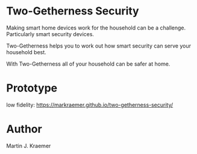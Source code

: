 # Two-Getherness Security

Making smart home devices work for the household can be a challenge. Particularly smart security devices.

Two-Getherness helps you to work out how smart security can serve your household best.

With Two-Getherness all of your household can be safer at home.

# Prototype

low fidelity: https://markraemer.github.io/two-getherness-security/

# Author
Martin J. Kraemer
